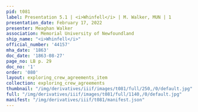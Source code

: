 ```yaml
---
pid: t081
label: Presentation 5.1 | <i>Whinfell</i> | M. Walker, MUN | 1
presentation_date: February 17, 2022
presenter: Meaghan Walker
association: Memorial University of Newfoundland
ship_name: "<i>Whinfell</i>"
official_number: '44157'
mha_date: '1863'
doc_date: '1863-08-27'
page_no: LB p. 29
doc_no: '1'
order: '080'
layout: exploring_crew_agreements_item
collection: exploring_crew_agreements
thumbnail: "/img/derivatives/iiif/images/t081/full/250,/0/default.jpg"
full: "/img/derivatives/iiif/images/t081/full/1140,/0/default.jpg"
manifest: "/img/derivatives/iiif/t081/manifest.json"
---
```

